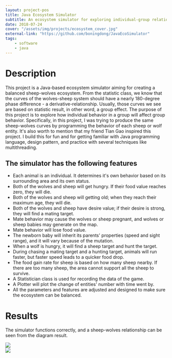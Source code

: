 ```yaml
---
layout: project-pos
title: Java Ecosystem Simulator
subtitle: An ecosystem simulator for exploring individual-group relationship.
date: 2018-07-24
cover: "/assets/img/projects/ecosystem_cover.jpg"
external-link: "https://github.com/boningdong/JavaEcoSimulator"
tags:
    - software
    - java
---
```

# Description
This project is a Java-based ecosystem simulator aiming for creating a balanced sheep-wolves ecosystem. From the statistic class, we know that the curves of the wolves-sheep system should have a nearly 180-degree phase difference - a derivative-relationship. Usually, those curves we see are based on statistic result, in other word, a group effect. The purpose of this project is to explore how individual behavior in a group will affect group behavior. Specifically, in this project, I was trying to produce the same sheep-wolves curves by programming the behavior of each sheep or wolf entity.
It's also worth to mention that my friend Tian Gao inspired this project. I build this for fun and for getting familiar with Java programming language, design pattern, and practice with several techniques like multithreading.
## The simulator has the following features
- Each animal is an individual. It determines it's own behavior based on its surrounding area and its own status.
- Both of the wolves and sheep will get hungry. If their food value reaches zero, they will die.
- Both of the wolves and sheep will getting old; when they reach their maximum age, they will die.
- Both of the wolves and sheep have desire value; if their desire is strong, they will find a mating target.
- Mate behavior may cause the wolves or sheep pregnant, and wolves or sheep babies may generate on the map.
- Mate behavior will lose food value.
- The newborn baby will inherit its parents' properties (speed and sight range), and it will vary because of the mutation.
- When a wolf is hungry, it will find a sheep target and hunt the target.
- During chasing a mating target and a hunting target, animals will run faster, but faster speed leads to a quicker food drop.
- The food gain rate for sheep is based on how many sheep nearby. If there are too many sheep, the area cannot support all the sheep to survive.
- A Statistician class is used for recording the data of the game.
- A Plotter will plot the change of entities' number with time went by.
- All the parameters and features are adjusted and designed to make sure the ecosystem can be balanced.
# Results
The simulator functions correctly, and a sheep-wolves relationship can be seen from the diagram result.
<div class="row justify-content-center d-flex">
    <div class="col-md-9">
        <img class="project-photo mx-auto my-2 my-md-4" src="{{ site.baseurl }}/assets/img/projects/ecosystem_1.gif">
    </div>
</div>
<div class="row justify-content-center">
    <div class="col-md-9">
        <img class="project-photo mx-auto my-2 my-md-4" src="{{ site.baseurl }}/assets/img/projects/ecosystem_2.gif">
    </div>
</div>